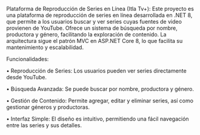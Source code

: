 Plataforma de Reproducción de Series en Línea (Itla Tv+): 
Este proyecto es una plataforma de reproducción de series en línea desarrollada en .NET 8, que permite a los usuarios buscar y ver series cuyas fuentes de video provienen de YouTube. Ofrece un sistema de búsqueda por nombre, productora y género, facilitando la exploración de contenido. La arquitectura sigue el patrón MVC en ASP.NET Core 8, lo que facilita su mantenimiento y escalabilidad.

Funcionalidades:

•	Reproducción de Series: Los usuarios pueden ver series directamente desde YouTube.

•	Búsqueda Avanzada: Se puede buscar por nombre, productora y género.

•	Gestión de Contenido: Permite agregar, editar y eliminar series, así como gestionar géneros y productoras.

•	Interfaz Simple: El diseño es intuitivo, permitiendo una fácil navegación entre las series y sus detalles.

